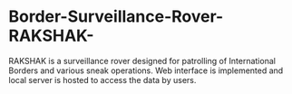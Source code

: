 # Border-Surveillance-Rover-RAKSHAK-
RAKSHAK is a surveillance rover designed for patrolling of International Borders and various sneak operations.
Web interface is implemented and local server is hosted to access the data by users.
